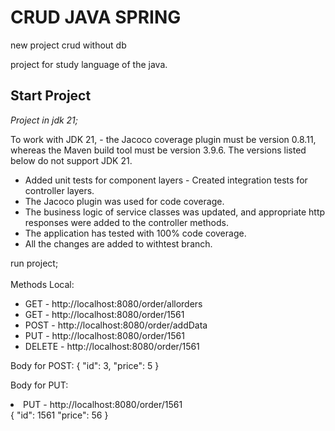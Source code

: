 <h1>CRUD JAVA SPRING</h1>

new project crud without db

project for study language of the java.

<h2>Start Project</h2>
<i>Project in jdk 21;</i>

To work with JDK 21,
    - the Jacoco coverage plugin must be version 0.8.11, whereas the Maven build tool must be version 3.9.6. The versions listed below do not support JDK 21.
    
 - Added unit tests for component layers - Created integration tests for controller layers.
 - The Jacoco plugin was used for code coverage.
 - The business logic of service classes was updated, and appropriate http responses were added to the controller methods.
 - The application has tested with 100% code coverage.
 - All the changes are added to withtest branch.
   

run project;<br><br>
Methods Local: 
    <ul>
      <li>GET - http://localhost:8080/order/allorders</li>
      <li>GET - http://localhost:8080/order/1561</li>
      <li>POST - http://localhost:8080/order/addData</li>
      <li>PUT - http://localhost:8080/order/1561</li>
      <li>DELETE - http://localhost:8080/order/1561</li>
    </ul>
Body for POST:
  {
  	"id": 3,
  	"price": 5
  }

Body for PUT:
<li>PUT - http://localhost:8080/order/1561</li>
  {
    "id": 1561
  	"price": 56
  }

